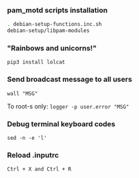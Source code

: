 ### pam_motd scripts installation

```bash
. debian-setup-functions.inc.sh
debian-setup/libpam-modules
```

### "Rainbows and unicorns!"

`pip3 install lolcat`

### Send broadcast message to all users

`wall "MSG"`

To root-s only: `logger -p user.error "MSG"`

### Debug terminal keyboard codes

`sed -n -e 'l'`

### Reload .inputrc

`Ctrl + X and Ctrl + R`
